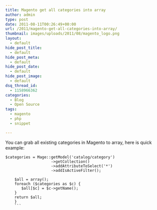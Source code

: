 ```yaml
---
title: Magento get all categories into array
author: admin
type: post
date: 2011-08-11T00:26:49+00:00
url: /2011/magento-get-all-categories-into-array/
thumbnail: images/uploads/2011/08/magento_logo.png
layout:
  - default
hide_post_title:
  - default
hide_post_meta:
  - default
hide_post_date:
  - default
hide_post_image:
  - default
dsq_thread_id:
  - 1158966362
categories:
  - Blog
  - Open Source
tags:
  - magento
  - php
  - snippet

---
```

You can grab all existing categories in Magento to array, here is quick example:  
<!--more-->

```
$categories = Mage::getModel('catalog/category')
                    ->getCollection()
                    ->addAttributeToSelect('*')
                    ->addIsActiveFilter();
		
	$all = array();
	foreach ($categories as $c) {
	   $all[$c] = $c->getName();
	}
	return $all;
    }
    ```